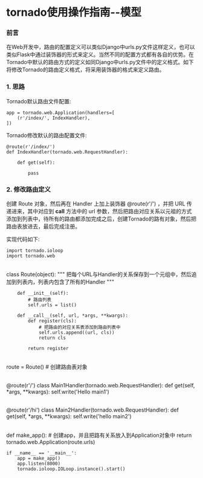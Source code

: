 
# tornado使用操作指南--模型

### 前言

在Web开发中，路由的配置定义可以类似Django中urls.py文件这样定义，也可以类似Flask中通过装饰器的形式来定义。当然不同的配置方式都有各自的优势。在Tornado中默认的路由方式的定义如同Django中urls.py文件中的定义格式。如下将修改Tornado的路由定义格式，将采用装饰器的格式来定义路由。


### 1. 思路

Tornado默认路由文件配置:
	
	app = tornado.web.Application(handlers=[
		(r'/index/', IndexHandler),	
	])

Tornado修改默认的路由配置文件:

	@route(r'/index/')
	def IndexHandler(tornado.web.RequestHandler):
	
		def get(self):
			
			pass

### 2. 修改路由定义

创建 Route 对象，然后再在 Handler 上加上装饰器 @route(r'/')  ，并把 URL 传递进来，其中对应到 __call__ 方法中的 url 参数，然后把路由对应关系以元祖的方式添加到列表中，待所有的路由都添加完成之后，创建Tornado的路有对象，然后把路由表放进去，最后完成注册。


实现代码如下:

	import tornado.ioloop
	import tornado.web


​	
	class Route(object):
	    """ 把每个URL与Handler的关系保存到一个元组中，然后追加到列表内，列表内包含了所有的Handler """
	
	    def __init__(self):
	        # 路由列表
	        self.urls = list()
	
	    def __call__(self, url, *args, **kwargs):
	        def register(cls):
	            # 把路由的对应关系表添加到路由列表中
	            self.urls.append((url, cls))
	            return cls
	
	        return register


​	
	route = Route()  # 创建路由表对象


​	
	@route(r'/')
	class Main1Handler(tornado.web.RequestHandler):
	    def get(self, *args, **kwargs):
	        self.write('Hello main1')


​	
	@route(r'/hi')
	class Main2Handler(tornado.web.RequestHandler):
	    def get(self, *args, **kwargs):
	        self.write('hello main2')


​	
	def make_app():
	    # 创建app，并且把路有关系放入到Application对象中
	    return tornado.web.Application(route.urls)
	
	if __name__ == '__main__':
	    app = make_app()
	    app.listen(8000)
	    tornado.ioloop.IOLoop.instance().start()


